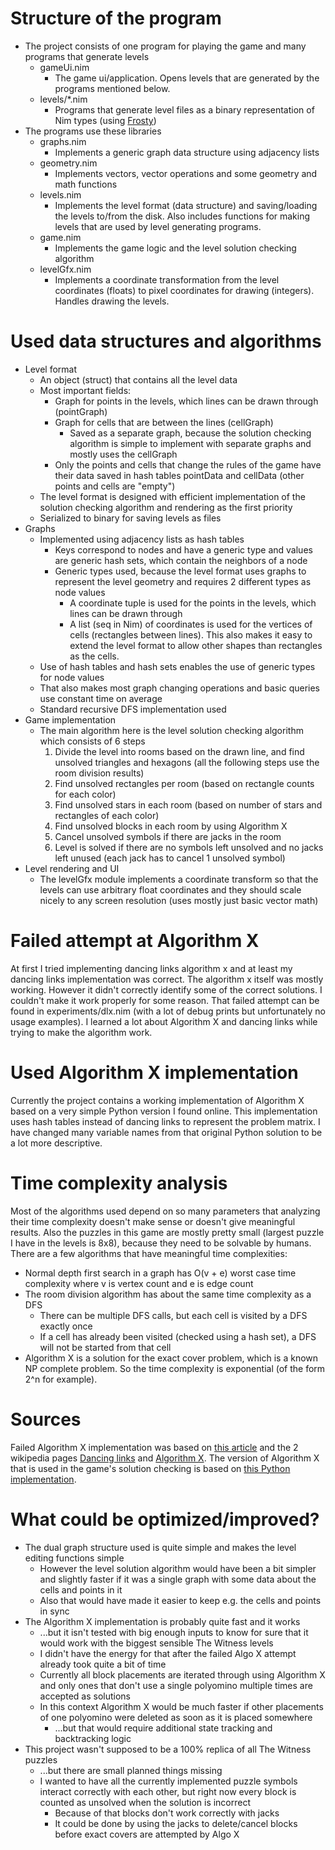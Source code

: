 # Structure of the program
- The project consists of one program for playing the game and many programs that generate levels
  - gameUi.nim
    - The game ui/application. Opens levels that are generated by the programs mentioned below.
  - levels/*.nim
    - Programs that generate level files as a binary representation of Nim types (using [Frosty](https://github.com/disruptek/frosty))
- The programs use these libraries
  - graphs.nim
    - Implements a generic graph data structure using adjacency lists
  - geometry.nim
    - Implements vectors, vector operations and some geometry and math functions
  - levels.nim 
    - Implements the level format (data structure) and saving/loading the levels to/from the disk. Also includes functions for making levels that are used by level generating programs.
  - game.nim
    - Implements the game logic and the level solution checking algorithm
  - levelGfx.nim
    - Implements a coordinate transformation from the level coordinates (floats) to pixel coordinates for drawing (integers). Handles drawing the levels.

# Used data structures and algorithms
- Level format
	- An object (struct) that contains all the level data
	- Most important fields:
		- Graph for points in the levels, which lines can be drawn through (pointGraph)
		- Graph for cells that are between the lines (cellGraph) 
			- Saved as a separate graph, because the solution checking algorithm is simple to implement with separate graphs and mostly uses the cellGraph
		- Only the points and cells that change the rules of the game have their data saved in hash tables pointData and cellData (other points and cells are "empty")
	- The level format is designed with efficient implementation of the solution checking algorithm and rendering as the first priority
	- Serialized to binary for saving levels as files
- Graphs
	- Implemented using adjacency lists as hash tables
		- Keys correspond to nodes and have a generic type and values are generic hash sets, which contain the neighbors of a node
		- Generic types used, because the level format uses graphs to represent the level geometry and requires 2 different types as node values
			- A coordinate tuple is used for the points in the levels, which lines can be drawn through
			- A list (seq in Nim) of coordinates is used for the vertices of cells (rectangles between lines). This also makes it easy to extend the level format to allow other shapes than rectangles as the cells.
	- Use of hash tables and hash sets enables the use of generic types for node values
	- That also makes most graph changing operations and basic queries use constant time on average
	- Standard recursive DFS implementation used
- Game implementation
	- The main algorithm here is the level solution checking algorithm which consists of 6 steps
		1. Divide the level into rooms based on the drawn line, and find unsolved triangles and hexagons (all the following steps use the room division results)
		2. Find unsolved rectangles per room (based on rectangle counts for each color)
	  	3. Find unsolved stars in each room (based on number of stars and rectangles of each color)
	  	4. Find unsolved blocks in each room by using Algorithm X
	  	5. Cancel unsolved symbols if there are jacks in the room
	 	6. Level is solved if there are no symbols left unsolved and no jacks left unused (each jack has to cancel 1 unsolved symbol)
- Level rendering and UI
	- The levelGfx module implements a coordinate transform so that the levels can use arbitrary float coordinates and they should scale nicely to any screen resolution (uses mostly just basic vector math)

# Failed attempt at Algorithm X
At first I tried implementing dancing links algorithm x and at least my dancing links implementation was correct. The algorithm x itself was mostly working. However it didn't correctly identify some of the correct 
solutions. I couldn't make it work properly for some reason. That failed attempt can be found in experiments/dlx.nim (with a lot of debug prints but unfortunately no usage examples). I learned a lot about Algorithm X and
dancing links while trying to make the algorithm work. 

# Used Algorithm X implementation
Currently the project contains a working implementation of Algorithm X based on a very simple Python version I found online. This implementation uses hash tables
instead of dancing links to represent the problem matrix. I have changed many variable names from that original Python solution to be a lot more descriptive.

# Time complexity analysis
Most of the algorithms used depend on so many parameters that analyzing their time complexity doesn't make sense or doesn't give meaningful results. Also the puzzles in this game are mostly pretty small (largest puzzle I 
have in the levels is 8x8), because they need to be solvable by humans. There are a few algorithms that have meaningful time complexities:
- Normal depth first search in a graph has O(v + e) worst case time complexity where v is vertex count and e is edge count
- The room division algorithm has about the same time complexity as a DFS
	- There can be multiple DFS calls, but each cell is visited by a DFS exactly once
	- If a cell has already been visited (checked using a hash set), a DFS will not be started from that cell
- Algorithm X is a solution for the exact cover problem, which is a known NP complete problem. So the time complexity is exponential (of the form 2^n for example).

# Sources
Failed Algorithm X implementation was based on [this article](https://www.geeksforgeeks.org/exact-cover-problem-algorithm-x-set-2-implementation-dlx/) and the 2 wikipedia pages 
[Dancing links](https://www.wikiwand.com/en/Dancing_links) and [Algorithm X](https://www.wikiwand.com/en/Knuth%27s_Algorithm_X). The version of Algorithm X that is used in the game's solution checking is based on 
[this Python implementation](https://www.cs.mcgill.ca/~aassaf9/python/algorithm_x.html).

# What could be optimized/improved?
- The dual graph structure used is quite simple and makes the level editing functions simple
	- However the level solution algorithm would have been a bit simpler and slightly faster if it was a single graph with some data about the cells and points in it
	- Also that would have made it easier to keep e.g. the cells and points in sync
- The Algorithm X implementation is probably quite fast and it works
	- ...but it isn't tested with big enough inputs to know for sure that it would work with the biggest sensible The Witness levels
	- I didn't have the energy for that after the failed Algo X attempt already took quite a bit of time
	- Currently all block placements are iterated through using Algorithm X and only ones that don't use a single polyomino multiple times are accepted as solutions
	- In this context Algorithm X would be much faster if other placements of one polyomino were deleted as soon as it is placed somewhere
		- ...but that would require additional state tracking and backtracking logic
- This project wasn't supposed to be a 100% replica of all The Witness puzzles
	- ...but there are small planned things missing
	- I wanted to have all the currently implemented puzzle symbols interact correctly with each other, but right now every block is counted as unsolved when the solution is incorrect
		- Because of that blocks don't work correctly with jacks
		- It could be done by using the jacks to delete/cancel blocks before exact covers are attempted by Algo X
